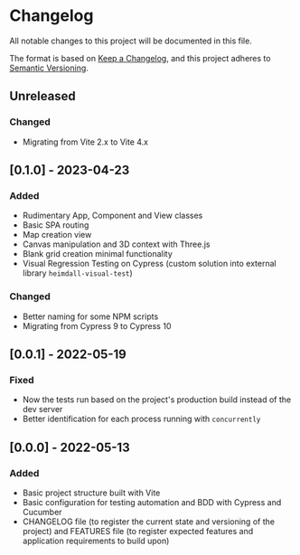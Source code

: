 # Changelog
All notable changes to this project will be documented in this file.

The format is based on [Keep a Changelog](https://keepachangelog.com/en/1.0.0/),
and this project adheres to [Semantic Versioning](https://semver.org/spec/v2.0.0.html).

## Unreleased
### Changed
- Migrating from Vite 2.x to Vite 4.x

## [0.1.0] - 2023-04-23
### Added
- Rudimentary App, Component and View classes
- Basic SPA routing
- Map creation view
- Canvas manipulation and 3D context with Three.js
- Blank grid creation minimal functionality
- Visual Regression Testing on Cypress (custom solution into external library `heimdall-visual-test`)
### Changed
- Better naming for some NPM scripts
- Migrating from Cypress 9 to Cypress 10

## [0.0.1] - 2022-05-19
### Fixed
- Now the tests run based on the project's production build instead of the dev server
- Better identification for each process running with `concurrently`

## [0.0.0] - 2022-05-13
### Added
- Basic project structure built with Vite
- Basic configuration for testing automation and BDD with Cypress and Cucumber
- CHANGELOG file (to register the current state and versioning of the project) and FEATURES file (to register expected features and application requirements to build upon)
